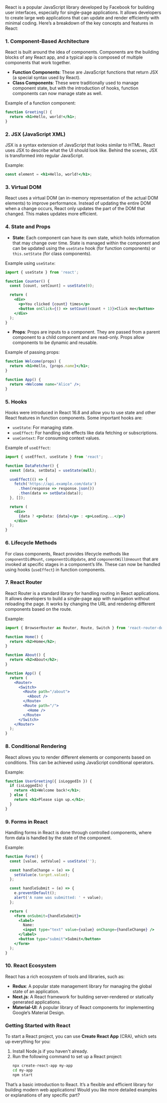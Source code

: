 React is a popular JavaScript library developed by Facebook for building user interfaces, especially for single-page applications. It allows developers to create large web applications that can update and render efficiently with minimal coding. Here’s a breakdown of the key concepts and features in React:

### 1. **Component-Based Architecture**
React is built around the idea of components. Components are the building blocks of any React app, and a typical app is composed of multiple components that work together.

- **Function Components**: These are JavaScript functions that return JSX (a special syntax used by React).
- **Class Components**: These were traditionally used to manage component state, but with the introduction of hooks, function components can now manage state as well.

Example of a function component:
```jsx
function Greeting() {
  return <h1>Hello, world!</h1>;
}
```

### 2. **JSX (JavaScript XML)**
JSX is a syntax extension of JavaScript that looks similar to HTML. React uses JSX to describe what the UI should look like. Behind the scenes, JSX is transformed into regular JavaScript.

Example:
```jsx
const element = <h1>Hello, world!</h1>;
```

### 3. **Virtual DOM**
React uses a virtual DOM (an in-memory representation of the actual DOM elements) to improve performance. Instead of updating the entire DOM when a change occurs, React only updates the part of the DOM that changed. This makes updates more efficient.

### 4. **State and Props**
- **State**: Each component can have its own state, which holds information that may change over time. State is managed within the component and can be updated using the `useState` hook (for function components) or `this.setState` (for class components).

Example using `useState`:
```jsx
import { useState } from 'react';

function Counter() {
  const [count, setCount] = useState(0);

  return (
    <div>
      <p>You clicked {count} times</p>
      <button onClick={() => setCount(count + 1)}>Click me</button>
    </div>
  );
}
```

- **Props**: Props are inputs to a component. They are passed from a parent component to a child component and are read-only. Props allow components to be dynamic and reusable.

Example of passing props:
```jsx
function Welcome(props) {
  return <h1>Hello, {props.name}</h1>;
}

function App() {
  return <Welcome name="Alice" />;
}
```

### 5. **Hooks**
Hooks were introduced in React 16.8 and allow you to use state and other React features in function components. Some important hooks are:
- `useState`: For managing state.
- `useEffect`: For handling side effects like data fetching or subscriptions.
- `useContext`: For consuming context values.

Example of `useEffect`:
```jsx
import { useEffect, useState } from 'react';

function DataFetcher() {
  const [data, setData] = useState(null);

  useEffect(() => {
    fetch('https://api.example.com/data')
      .then(response => response.json())
      .then(data => setData(data));
  }, []);

  return (
    <div>
      {data ? <p>Data: {data}</p> : <p>Loading...</p>}
    </div>
  );
}
```

### 6. **Lifecycle Methods**
For class components, React provides lifecycle methods like `componentDidMount`, `componentDidUpdate`, and `componentWillUnmount` that are invoked at specific stages in a component’s life. These can now be handled using hooks (`useEffect`) in function components.

### 7. **React Router**
React Router is a standard library for handling routing in React applications. It allows developers to build a single-page app with navigation without reloading the page. It works by changing the URL and rendering different components based on the route.

Example:
```jsx
import { BrowserRouter as Router, Route, Switch } from 'react-router-dom';

function Home() {
  return <h2>Home</h2>;
}

function About() {
  return <h2>About</h2>;
}

function App() {
  return (
    <Router>
      <Switch>
        <Route path="/about">
          <About />
        </Route>
        <Route path="/">
          <Home />
        </Route>
      </Switch>
    </Router>
  );
}
```

### 8. **Conditional Rendering**
React allows you to render different elements or components based on conditions. This can be achieved using JavaScript conditional operators.

Example:
```jsx
function UserGreeting({ isLoggedIn }) {
  if (isLoggedIn) {
    return <h1>Welcome back!</h1>;
  } else {
    return <h1>Please sign up.</h1>;
  }
}
```

### 9. **Forms in React**
Handling forms in React is done through controlled components, where form data is handled by the state of the component.

Example:
```jsx
function Form() {
  const [value, setValue] = useState('');

  const handleChange = (e) => {
    setValue(e.target.value);
  };

  const handleSubmit = (e) => {
    e.preventDefault();
    alert('A name was submitted: ' + value);
  };

  return (
    <form onSubmit={handleSubmit}>
      <label>
        Name:
        <input type="text" value={value} onChange={handleChange} />
      </label>
      <button type="submit">Submit</button>
    </form>
  );
}
```

### 10. **React Ecosystem**
React has a rich ecosystem of tools and libraries, such as:
- **Redux**: A popular state management library for managing the global state of an application.
- **Next.js**: A React framework for building server-rendered or statically generated applications.
- **Material-UI**: A popular library of React components for implementing Google’s Material Design.

### Getting Started with React
To start a React project, you can use **Create React App** (CRA), which sets up everything for you:

1. Install Node.js if you haven't already.
2. Run the following command to set up a React project:
   ```bash
   npx create-react-app my-app
   cd my-app
   npm start
   ```

That’s a basic introduction to React. It’s a flexible and efficient library for building modern web applications! Would you like more detailed examples or explanations of any specific part?